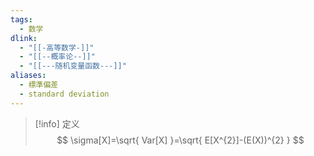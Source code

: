 ```yaml
---
tags:
  - 数学
dlink:
  - "[[-高等数学-]]"
  - "[[--概率论--]]"
  - "[[---随机变量函数---]]"
aliases:
  - 標準偏差
  - standard deviation
---
```

>[!info] 定义
> $$
> \sigma[X]=\sqrt{  Var[X] }=\sqrt{ E[X^{2}]-(E(X))^{2} }
> $$
